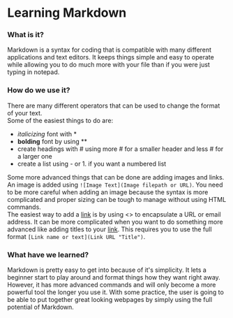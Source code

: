 # **Learning Markdown**

### **What is it?**

Markdown is a syntax for coding that is compatible with many different applications and text editors. It keeps things simple and easy to operate while allowing you to do much more with your file than if you were just typing in notepad.

### **How do we use it?**

There are many different operators that can be used to change the format of your text.  
Some of the easiest things to do are:

- *italicizing* font with *
- **bolding** font by using **
- create headings with # using more # for a smaller header and less # for a larger one
- create a list using - or 1. if you want a numbered list

Some more advanced things that can be done are adding images and links.
An image is added using `![Image Text](Image filepath or URL)`. You need to be more careful when adding an image because the syntax is more complicated and proper sizing can be tough to manage without using HTML commands.  
The easiest way to add a [link](https://mattlarkin8.github.io/reading-notes/Markdown.html) is by using <> to encapsulate a URL or email address. It can be more complicated when you want to do something more advanced like adding titles to your [link](https://mattlarkin8.github.io/reading-notes/Markdown.html "Example Title"). This requires you to use the full format `[Link name or text](Link URL "Title")`.

### **What have we learned?**

Markdown is pretty easy to get into because of it's simplicity. It lets a beginner start to play around and format things how they want right away. However, it has more advanced commands and will only become a more powerful tool the longer you use it. With some practice, the user is going to be able to put together great looking webpages by simply using the full potential of Markdown.
